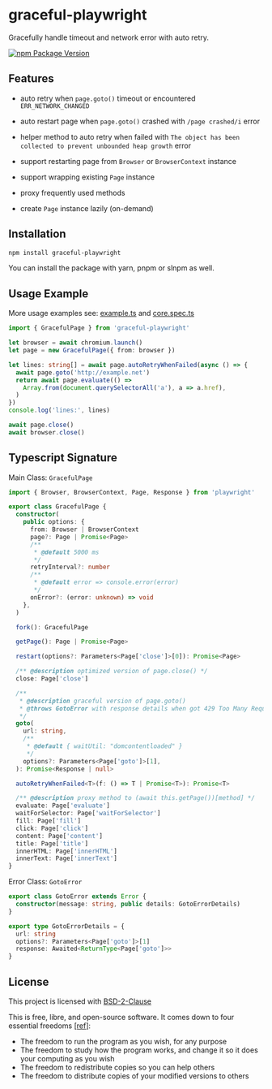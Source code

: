 # graceful-playwright

Gracefully handle timeout and network error with auto retry.

[![npm Package Version](https://img.shields.io/npm/v/graceful-playwright)](https://www.npmjs.com/package/graceful-playwright)

## Features

- auto retry when `page.goto()` timeout or encountered `ERR_NETWORK_CHANGED`

- auto restart page when `page.goto()` crashed with `/page crashed/i` error

- helper method to auto retry when failed with `The object has been collected to prevent unbounded heap growth` error

- support restarting page from `Browser` or `BrowserContext` instance

- support wrapping existing `Page` instance

- proxy frequently used methods

- create `Page` instance lazily (on-demand)

## Installation

```bash
npm install graceful-playwright
```

You can install the package with yarn, pnpm or slnpm as well.

## Usage Example

More usage examples see: [example.ts](./example.ts) and [core.spec.ts](./core.spec.ts)

```typescript
import { GracefulPage } from 'graceful-playwright'

let browser = await chromium.launch()
let page = new GracefulPage({ from: browser })

let lines: string[] = await page.autoRetryWhenFailed(async () => {
  await page.goto('http://example.net')
  return await page.evaluate(() =>
    Array.from(document.querySelectorAll('a'), a => a.href),
  )
})
console.log('lines:', lines)

await page.close()
await browser.close()
```

## Typescript Signature

Main Class: `GracefulPage`

```typescript
import { Browser, BrowserContext, Page, Response } from 'playwright'

export class GracefulPage {
  constructor(
    public options: {
      from: Browser | BrowserContext
      page?: Page | Promise<Page>
      /**
       * @default 5000 ms
       */
      retryInterval?: number
      /**
       * @default error => console.error(error)
       */
      onError?: (error: unknown) => void
    },
  )

  fork(): GracefulPage

  getPage(): Page | Promise<Page>

  restart(options?: Parameters<Page['close']>[0]): Promise<Page>

  /** @description optimized version of page.close() */
  close: Page['close']

  /**
   * @description graceful version of page.goto()
   * @throws GotoError with response details when got 429 Too Many Requests without retry-after header
   */
  goto(
    url: string,
    /**
     * @default { waitUtil: "domcontentloaded" }
     */
    options?: Parameters<Page['goto']>[1],
  ): Promise<Response | null>

  autoRetryWhenFailed<T>(f: () => T | Promise<T>): Promise<T>

  /** @description proxy method to (await this.getPage())[method] */
  evaluate: Page['evaluate']
  waitForSelector: Page['waitForSelector']
  fill: Page['fill']
  click: Page['click']
  content: Page['content']
  title: Page['title']
  innerHTML: Page['innerHTML']
  innerText: Page['innerText']
}
```

Error Class: `GotoError`

```typescript
export class GotoError extends Error {
  constructor(message: string, public details: GotoErrorDetails)
}

export type GotoErrorDetails = {
  url: string
  options?: Parameters<Page['goto']>[1]
  response: Awaited<ReturnType<Page['goto']>>
}
```

## License

This project is licensed with [BSD-2-Clause](./LICENSE)

This is free, libre, and open-source software. It comes down to four essential freedoms [[ref]](https://seirdy.one/2021/01/27/whatsapp-and-the-domestication-of-users.html#fnref:2):

- The freedom to run the program as you wish, for any purpose
- The freedom to study how the program works, and change it so it does your computing as you wish
- The freedom to redistribute copies so you can help others
- The freedom to distribute copies of your modified versions to others
